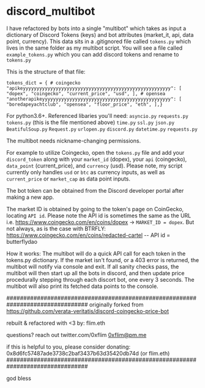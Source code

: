 # discord_multibot
I have refactored by bots into a single "multibot" which takes as input a dictionary of 
Discord Tokens (keys) and bot attributes (market_it, api, data point, currency). This data sits in a .gitignored file called `tokens.py` which lives in the same folder as my multibot script. You will see a file called `example_tokens.py` which you can add discord tokens and rename to `tokens.py` 

This is the structure of that file:

`tokens_dict = {
    # coingecko
    "apikeyyyyyyyyyyyyyyyyyyyyyyyyyyyyyyyyyyyyyyyyyyyyyyyyyyyyyy": [
        "dopex",
        "coingecko",
        "current_price",
        "usd",
    ],
	# opensea
    "anotherapikeyyyyyyyyyyyyyyyyyyyyyyyyyyyyyyyyyyyyyyyyyyyyyyy": [
        "boredapeyachtclub",
        "opensea",
        "floor_price",
        "eth",
    ],}`


For python3.6+. Referenced libaries you'll need: 
`asyncio.py` 
`requests.py`
`tokens.py` (this is the file mentioned above) 
`time.py`
`ssl.py`
`json.py`
`BeatifulSoup.py`
`Request.py`
`urlopen.py`
`discord.py`
`datetime.py`
`requests.py`

The multibot needs nickname-changing permissions.

For example to utilize Coingecko, open the `tokens.py` file and add your `discord_token` along with your `market_id` (dopex), your `api` (coingecko), `data_point` (current_price), and `currency` (usd). Please note, my script currently only handles `usd` or `btc` as currency inputs, as well as `current_price` or `market_cap` as data point inputs. 

The bot token can be obtained from the Discord developer portal after making a new app. 

The market ID is obtained by going to the token's page on CoinGecko, locating `API id`. Please note the API id is sometimes the same as the URL i.e. https://www.coingecko.com/en/coins/dopex -> `MARKET_ID = dopex`. But not always, as is the case with BTRFLY: https://www.coingecko.com/en/coins/redacted-cartel -- API id = butterflydao

How it works: The multibot will do a quick API call for each token in the tokens.py dictionary. If the market isn't found, or a 403 error is returned, the multibot will notify via console and exit. If all sanity checks pass, the multibot will then start up all the bots in discord, and then update price procedurally stepping through each discort bot, one every 3 seconds. The multibot will also print its fetched data points to the console.

################################################################################
originally forked from
https://github.com/verata-veritatis/discord-coingecko-price-bot

rebuilt & refactored with <3 by:
flim.eth

questions? reach out
twitter.com/0xflim
0xflim@pm.me

if this is helpful to you, please consider donating:
0x8d6fc57487ade3738c2baf3437b63d35420db74d (or flim.eth)
################################################################################

god bless